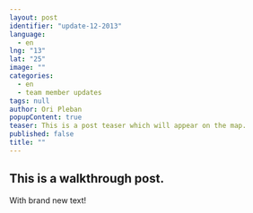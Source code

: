 ```yaml
---
layout: post
identifier: "update-12-2013"
language: 
  - en
lng: "13"
lat: "25"
image: ""
categories: 
  - en
  - team member updates
tags: null
author: Ori Pleban
popupContent: true
teaser: This is a post teaser which will appear on the map.
published: false
title: ""
---
```


## This is a walkthrough post.

With brand new text!
